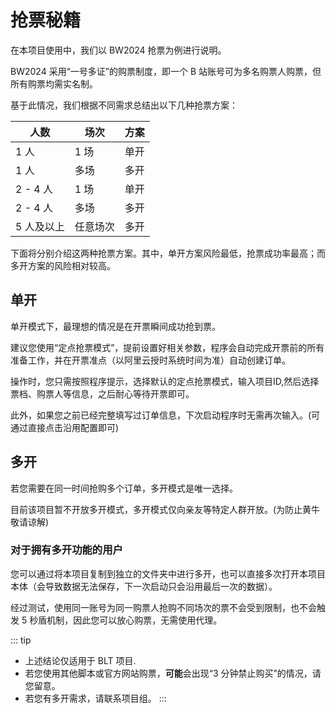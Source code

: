# 抢票秘籍

在本项目使用中，我们以 BW2024 抢票为例进行说明。

BW2024 采用“一号多证”的购票制度，即一个 B 站账号可为多名购票人购票，但所有购票均需实名制。

基于此情况，我们根据不同需求总结出以下几种抢票方案：

| 人数 | 场次 | 方案 |
| --- | --- | --- |
| 1 人 | 1 场 | 单开 |
| 1 人 | 多场 | 多开 |
| 2 - 4 人 | 1 场 | 单开 |
| 2 - 4 人 | 多场 | 多开 |
| 5 人及以上 | 任意场次 | 多开 |

下面将分别介绍这两种抢票方案。其中，单开方案风险最低，抢票成功率最高；而多开方案的风险相对较高。

## 单开

单开模式下，最理想的情况是在开票瞬间成功抢到票。

建议您使用“定点抢票模式”，提前设置好相关参数，程序会自动完成开票前的所有准备工作，并在开票准点（以阿里云授时系统时间为准）自动创建订单。

操作时，您只需按照程序提示，选择默认的定点抢票模式，输入项目ID,然后选择票档、购票人等信息，之后耐心等待开票即可。

此外，如果您之前已经完整填写过订单信息，下次启动程序时无需再次输入。(可通过直接点击沿用配置即可)

## 多开

若您需要在同一时间抢购多个订单，多开模式是唯一选择。

目前该项目暂不开放多开模式，多开模式仅向亲友等特定人群开放。(为防止黄牛敬请谅解)

### 对于拥有多开功能的用户

您可以通过将本项目复制到独立的文件夹中进行多开，也可以直接多次打开本项目本体（会导致数据无法保存，下一次启动只会沿用最后一次的数据）。

经过测试，使用同一账号为同一购票人抢购不同场次的票不会受到限制，也不会触发 5 秒盾机制，因此您可以放心购票，无需使用代理。

::: tip
- 上述结论仅适用于 BLT 项目.
- 若您使用其他脚本或官方网站购票，**可能**会出现“3 分钟禁止购买”的情况，请您留意。
- 若您有多开需求，请联系项目组。
:::
